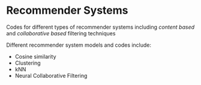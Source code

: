 # Recommender Systems
Codes for different types of recommender systems including _content based_ and _collaborative based_ filtering techniques

Different recommender system models and codes include:

- Cosine similarity
- Clustering
- kNN
- Neural Collaborative Filtering

